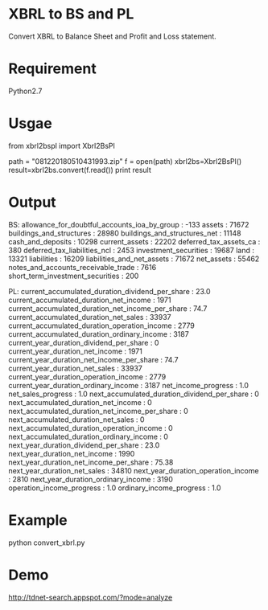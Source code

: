# XBRL to BS and PL

Convert XBRL to Balance Sheet and Profit and Loss statement.

# Requirement

Python2.7

# Usgae

from xbrl2bspl import Xbrl2BsPl

path = "081220180510431993.zip"
f = open(path)
xbrl2bs=Xbrl2BsPl()
result=xbrl2bs.convert(f.read())
print result

# Output

BS:
allowance_for_doubtful_accounts_ioa_by_group                 : -133
assets                                                       : 71672
buildings_and_structures                                     : 28980
buildings_and_structures_net                                 : 11148
cash_and_deposits                                            : 10298
current_assets                                               : 22202
deferred_tax_assets_ca                                       : 380
deferred_tax_liabilities_ncl                                 : 2453
investment_securities                                        : 19687
land                                                         : 13321
liabilities                                                  : 16209
liabilities_and_net_assets                                   : 71672
net_assets                                                   : 55462
notes_and_accounts_receivable_trade                          : 7616
short_term_investment_securities                             : 200

PL:
current_accumulated_duration_dividend_per_share              : 23.0
current_accumulated_duration_net_income                      : 1971
current_accumulated_duration_net_income_per_share            : 74.7
current_accumulated_duration_net_sales                       : 33937
current_accumulated_duration_operation_income                : 2779
current_accumulated_duration_ordinary_income                 : 3187
current_year_duration_dividend_per_share                     : 0
current_year_duration_net_income                             : 1971
current_year_duration_net_income_per_share                   : 74.7
current_year_duration_net_sales                              : 33937
current_year_duration_operation_income                       : 2779
current_year_duration_ordinary_income                        : 3187
net_income_progress                                          : 1.0
net_sales_progress                                           : 1.0
next_accumulated_duration_dividend_per_share                 : 0
next_accumulated_duration_net_income                         : 0
next_accumulated_duration_net_income_per_share               : 0
next_accumulated_duration_net_sales                          : 0
next_accumulated_duration_operation_income                   : 0
next_accumulated_duration_ordinary_income                    : 0
next_year_duration_dividend_per_share                        : 23.0
next_year_duration_net_income                                : 1990
next_year_duration_net_income_per_share                      : 75.38
next_year_duration_net_sales                                 : 34810
next_year_duration_operation_income                          : 2810
next_year_duration_ordinary_income                           : 3190
operation_income_progress                                    : 1.0
ordinary_income_progress                                     : 1.0

# Example

python convert_xbrl.py

# Demo

http://tdnet-search.appspot.com/?mode=analyze
